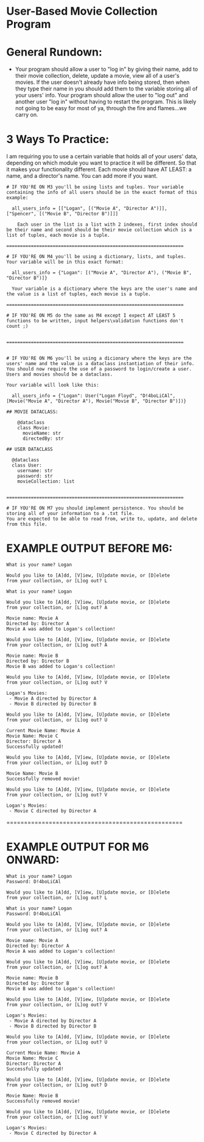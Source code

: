# User-Based Movie Collection Program

# General Rundown:

- Your program should allow a user to "log in" by giving their name,
  add to their movie collection, delete, update a movie, view all of a user's movies. If the user doesn't already have info being stored, then when they type their name in you should add them to the variable storing all of your users' info. Your program should allow the user to "log out" and another user "log in" without having to restart the program. This is likely not going to be easy for most of ya, through the fire and flames...we carry on.

# 3 Ways To Practice:

I am requiring you to use a certain variable that holds all of your users' data, depending on which module you want to practice it will be different. So that it makes your functionality different. Each movie should have AT LEAST: a name, and a director's name. You can add more if you want.

    # IF YOU'RE ON M3 you'll be using lists and tuples. Your variable containing the info of all users should be in the exact format of this example:

      all_users_info = [["Logan", [("Movie A", "Director A")]], ["Spencer", [("Movie B", "Director B")]]]

        Each user in the list is a list with 2 indexes, first index should be their name and second should be their movie collection which is a list of tuples, each movie is a tuple.

    =================================================================

    # IF YOU'RE ON M4 you'll be using a dictionary, lists, and tuples. Your variable will be in this exact format:

      all_users_info = {"Logan": [("Movie A", "Director A"), ("Movie B", "Director B")]}

      Your variable is a dictionary where the keys are the user's name and the value is a list of tuples, each movie is a tuple.

    =================================================================

    # IF YOU'RE ON M5 do the same as M4 except I expect AT LEAST 5 functions to be written, input helpers\validation functions don't count ;)


    =================================================================


    # IF YOU'RE ON M6 you'll be using a dicionary where the keys are the users' name and the value is a dataclass instantiation of their info.
    You should now require the use of a password to login/create a user.
    Users and movies should be a dataclass.

    Your variable will look like this:

      all_users_info = {"Logan": User("Logan Floyd", "D!4boLiCAl", [Movie("Movie A", "Director A"), Movie("Movie B", "Director B")])}

    ## MOVIE DATACLASS:

        @dataclass
        class Movie:
          movieName: str
          directedBy: str

    ## USER DATACLASS

      @dataclass
      class User:
        username: str
        password: str
        movieCollection: list


    =================================================================

    # IF YOU'RE ON M7 you should implement persistence. You should be storing all of your information to a .txt file.
    You are expected to be able to read from, write to, update, and delete from this file.



# EXAMPLE OUTPUT BEFORE M6:

```
What is your name? Logan

Would you like to [A]dd, [V]iew, [U]pdate movie, or [D]elete
from your collection, or [L]og out? L

What is your name? Logan

Would you like to [A]dd, [V]iew, [U]pdate movie, or [D]elete
from your collection, or [L]og out? A

Movie name: Movie A
Directed by: Director A
Movie A was added to Logan's collection!

Would you like to [A]dd, [V]iew, [U]pdate movie, or [D]elete
from your collection, or [L]og out? A

Movie name: Movie B
Directed by: Director B
Movie B was added to Logan's collection!

Would you like to [A]dd, [V]iew, [U]pdate movie, or [D]elete
from your collection, or [L]og out? V

Logan's Movies:
 - Movie A directed by Director A
 - Movie B directed by Director B

Would you like to [A]dd, [V]iew, [U]pdate movie, or [D]elete
from your collection, or [L]og out? U

Current Movie Name: Movie A
Movie Name: Movie C
Director: Director A
Successfully updated!

Would you like to [A]dd, [V]iew, [U]pdate movie, or [D]elete
from your collection, or [L]og out? D

Movie Name: Movie B
Successfully removed movie!

Would you like to [A]dd, [V]iew, [U]pdate movie, or [D]elete
from your collection, or [L]og out? V

Logan's Movies:
 - Movie C directed by Director A
```

==================================================

# EXAMPLE OUTPUT FOR M6 ONWARD:

```
What is your name? Logan
Password: D!4boLiCAl

Would you like to [A]dd, [V]iew, [U]pdate movie, or [D]elete
from your collection, or [L]og out? L

What is your name? Logan
Password: D!4boLiCAl

Would you like to [A]dd, [V]iew, [U]pdate movie, or [D]elete
from your collection, or [L]og out? A

Movie name: Movie A
Directed by: Director A
Movie A was added to Logan's collection!

Would you like to [A]dd, [V]iew, [U]pdate movie, or [D]elete
from your collection, or [L]og out? A

Movie name: Movie B
Directed by: Director B
Movie B was added to Logan's collection!

Would you like to [A]dd, [V]iew, [U]pdate movie, or [D]elete
from your collection, or [L]og out? V

Logan's Movies:
 - Movie A directed by Director A
 - Movie B directed by Director B

Would you like to [A]dd, [V]iew, [U]pdate movie, or [D]elete
from your collection, or [L]og out? U

Current Movie Name: Movie A
Movie Name: Movie C
Director: Director A
Successfully updated!

Would you like to [A]dd, [V]iew, [U]pdate movie, or [D]elete
from your collection, or [L]og out? D

Movie Name: Movie B
Successfully removed movie!

Would you like to [A]dd, [V]iew, [U]pdate movie, or [D]elete
from your collection, or [L]og out? V

Logan's Movies:
 - Movie C directed by Director A
```
